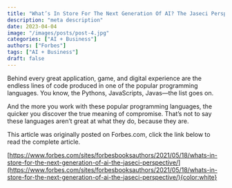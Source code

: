 ```yaml
---
title: "What’s In Store For The Next Generation Of AI? The Jaseci Perspective"
description: "meta description"
date: 2023-04-04
image: "/images/posts/post-4.jpg"
categories: ["AI + Business"]
authors: ["Forbes"]
tags: ["AI + Business"]
draft: false
---
```


Behind every great application, game, and digital experience are the endless lines of code produced in one of the popular programming languages. You know, the Pythons, JavaScripts, Javas—the list goes on.

And the more you work with these popular programming languages, the quicker you discover the true meaning of compromise. That’s not to say these languages aren’t great at what they do, because they are.  

This article was originally posted on Forbes.com, click the link below to read the complete article.

[https://www.forbes.com/sites/forbesbooksauthors/2021/05/18/whats-in-store-for-the-next-generation-of-ai-the-jaseci-perspective/](https://www.forbes.com/sites/forbesbooksauthors/2021/05/18/whats-in-store-for-the-next-generation-of-ai-the-jaseci-perspective/){color:white}

